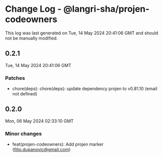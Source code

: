# Change Log - @langri-sha/projen-codeowners

This log was last generated on Tue, 14 May 2024 20:41:06 GMT and should not be manually modified.

<!-- Start content -->

## 0.2.1

Tue, 14 May 2024 20:41:06 GMT

### Patches

- chore(deps): chore(deps): update dependency projen to v0.81.10 (email not defined)

## 0.2.0

Mon, 06 May 2024 02:33:10 GMT

### Minor changes

- feat(projen-codeowners): Add projen marker (filip.dupanovic@gmail.com)

